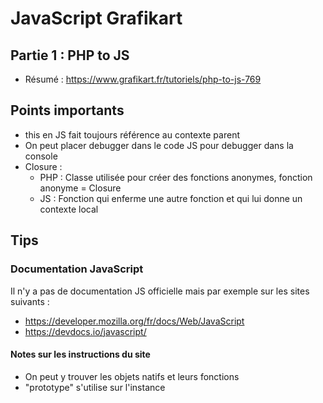 # JavaScript Grafikart
## Partie 1 : PHP to JS
- Résumé : https://www.grafikart.fr/tutoriels/php-to-js-769

## Points importants
- this en JS fait toujours référence au contexte parent
- On peut placer debugger dans le code JS pour debugger dans la console
- Closure :
    - PHP : Classe utilisée pour créer des fonctions anonymes, fonction anonyme = Closure
    - JS : Fonction qui enferme une autre fonction et qui lui donne un contexte local

## Tips
### Documentation JavaScript
Il n'y a pas de documentation JS officielle mais par exemple sur les sites suivants :
- https://developer.mozilla.org/fr/docs/Web/JavaScript
- https://devdocs.io/javascript/

#### Notes sur les instructions du site
- On peut y trouver les objets natifs et leurs fonctions
- "prototype" s'utilise sur l'instance